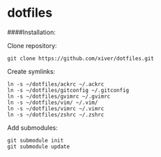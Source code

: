 # dotfiles

####Installation:

Clone repository:

	git clone https://github.com/xiver/dotfiles.git

	
Create symlinks:

	ln -s ~/dotfiles/ackrc ~/.ackrc
	ln -s ~/dotfiles/gitconfig ~/.gitconfig
	ln -s ~/dotfiles/gvimrc ~/.gvimrc
	ln -s ~/dotfiles/vim/ ~/.vim/
	ln -s ~/dotfiles/vimrc ~/.vimrc
	ln -s ~/dotfiles/zshrc ~/.zshrc

Add submodules:

	git submodule init
	git submodule update